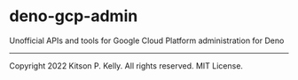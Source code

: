 # deno-gcp-admin

Unofficial APIs and tools for Google Cloud Platform administration for Deno

---

Copyright 2022 Kitson P. Kelly. All rights reserved. MIT License.
